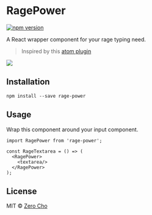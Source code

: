 # RagePower

[![npm version](http://img.shields.io/npm/v/rage-power.svg)](https://npmjs.org/package/rage-power)

A React wrapper component for your rage typing need.

> Inspired by this [atom plugin](https://github.com/lukyth/power-mode)

![](https://github.com/itszero/rage-power/raw/master/screenshot.gif)

## Installation

```
npm install --save rage-power
```

## Usage

Wrap this component around your input component.

```
import RagePower from 'rage-power';

const RageTextarea = () => (
  <RagePower>
    <textarea/>
  </RagePower>
);
```

## License
MIT © [Zero Cho](http://itsze.ro)
